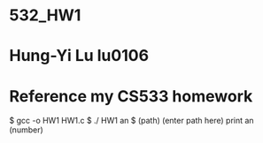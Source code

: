 # 532_HW1
# Hung-Yi Lu  lu0106
# Reference my CS533 homework

$ gcc -o HW1 HW1.c
$ ./ HW1 an
$ (path) (enter path here)
print an (number)
